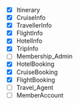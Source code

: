 - [x] Itinerary
- [x] CruiseInfo
- [x] TravellerInfo
- [x] FlightInfo
- [x] HotelInfo
- [x] TripInfo
- [ ] Membership_Admin
- [x] HotelBooking
- [x] CruiseBooking
- [x] FlightBooking
- [ ] Travel_Agent
- [ ] MemberAccount
